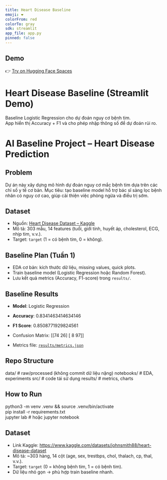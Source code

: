 ```yaml
---
title: Heart Disease Baseline
emoji: ❤️
colorFrom: red
colorTo: gray
sdk: streamlit
app_file: app.py
pinned: false
---
```


## Demo
👉 [Try on Hugging Face Spaces](https://huggingface.co/spaces/binhvv9999/heart-baseline)


# Heart Disease Baseline (Streamlit Demo)

Baseline Logistic Regression cho dự đoán nguy cơ bệnh tim.  
App hiển thị Accuracy + F1 và cho phép nhập thông số để dự đoán rủi ro.


# AI Baseline Project – Heart Disease Prediction

## Problem
Dự án này xây dựng mô hình dự đoán nguy cơ mắc bệnh tim dựa trên các chỉ số y tế cơ bản. Mục tiêu: tạo baseline model hỗ trợ bác sĩ sàng lọc bệnh nhân có nguy cơ cao, giúp cải thiện việc phòng ngừa và điều trị sớm.

## Dataset
- Nguồn: [Heart Disease Dataset – Kaggle](https://www.kaggle.com/datasets/johnsmith88/heart-disease-dataset)
- Mô tả: 303 mẫu, 14 features (tuổi, giới tính, huyết áp, cholesterol, ECG, nhịp tim, v.v.).  
- Target: `target` (1 = có bệnh tim, 0 = không).

## Baseline Plan (Tuần 1)
- EDA cơ bản: kích thước dữ liệu, missing values, quick plots.
- Train baseline model (Logistic Regression hoặc Random Forest).
- Lưu kết quả metrics (Accuracy, F1-score) trong `results/`.

## Baseline Results

- **Model**: Logistic Regression  
- **Accuracy**: 0.8341463414634146  
- **F1 Score**: 0.8508771929824561  
-  Confusion Matrix:
 [[74 26]
 [ 8 97]]
  
- Metrics file: [`results/metrics.json`](results/metrics.json)


## Repo Structure
data/ # raw/processed (không commit dữ liệu nặng)
notebooks/ # EDA, experiments
src/ # code tái sử dụng
results/ # metrics, charts

## How to Run
python3 -m venv .venv && source .venv/bin/activate  
pip install -r requirements.txt  
jupyter lab  # hoặc jupyter notebook
## Dataset
- Link Kaggle: https://www.kaggle.com/datasets/johnsmith88/heart-disease-dataset  
- Mô tả: ~303 hàng, 14 cột (age, sex, trestbps, chol, thalach, cp, thal, v.v.).  
- Target: `target` (0 = không bệnh tim, 1 = có bệnh tim).  
- Dữ liệu nhỏ gọn → phù hợp train baseline nhanh.

